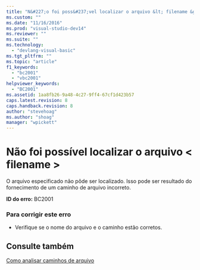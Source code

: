 ```yaml
---
title: "N&#227;o foi poss&#237;vel localizar o arquivo &lt; filename &gt; | Microsoft Docs"
ms.custom: ""
ms.date: "11/16/2016"
ms.prod: "visual-studio-dev14"
ms.reviewer: ""
ms.suite: ""
ms.technology: 
  - "devlang-visual-basic"
ms.tgt_pltfrm: ""
ms.topic: "article"
f1_keywords: 
  - "bc2001"
  - "vbc2001"
helpviewer_keywords: 
  - "BC2001"
ms.assetid: 1aa8fb26-9a48-4c27-9ff4-67cf1d423b57
caps.latest.revision: 8
caps.handback.revision: 8
author: "stevehoag"
ms.author: "shoag"
manager: "wpickett"
---
```

# N&#227;o foi poss&#237;vel localizar o arquivo &lt; filename &gt;
O arquivo especificado não pôde ser localizado. Isso pode ser resultado do fornecimento de um caminho de arquivo incorreto.  
  
 **ID do erro:** BC2001  
  
### Para corrigir este erro  
  
-   Verifique se o nome do arquivo e o caminho estão corretos.  
  
## Consulte também  
 [Como analisar caminhos de arquivo](../../visual-basic/developing-apps/programming/drives-directories-files/how-to-parse-file-paths.md)